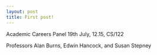 ```yaml
---
layout: post
title: First post!
---
```


Academic Careers Panel 19th July, 12.15, CS/122

Professors Alan Burns, Edwin Hancock, and Susan Stepney